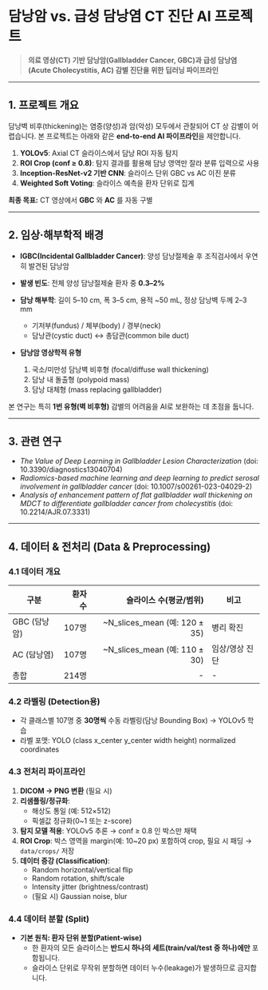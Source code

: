 # 담낭암 vs. 급성 담낭염 CT 진단 AI 프로젝트

> **의료 영상(CT) 기반 담낭암(Gallbladder Cancer, GBC)과 급성 담낭염(Acute Cholecystitis, AC) 감별 진단을 위한 딥러닝 파이프라인**   

---

## 1. 프로젝트 개요
담낭벽 비후(thickening)는 염증(양성)과 암(악성) 모두에서 관찰되어 CT 상 감별이 어렵습니다. 본 프로젝트는 아래와 같은 **end-to-end AI 파이프라인**을 제안합니다.

1. **YOLOv5**: Axial CT 슬라이스에서 담낭 ROI 자동 탐지  
2. **ROI Crop (conf ≥ 0.8)**: 탐지 결과를 활용해 담낭 영역만 잘라 분류 입력으로 사용  
3. **Inception-ResNet-v2 기반 CNN**: 슬라이스 단위 GBC vs AC 이진 분류  
4. **Weighted Soft Voting**: 슬라이스 예측을 환자 단위로 집계

**최종 목표:** CT 영상에서 **GBC** 와 **AC** 를 자동 구별

---

## 2. 임상·해부학적 배경
- **IGBC(Incidental Gallbladder Cancer)**: 양성 담낭절제술 후 조직검사에서 우연히 발견된 담낭암  
- **발생 빈도**: 전체 양성 담낭절제술 환자 중 **0.3–2%**  
- **담낭 해부학**: 길이 5–10 cm, 폭 3–5 cm, 용적 ~50 mL, 정상 담낭벽 두께 2–3 mm  
  - 기저부(fundus) / 체부(body) / 경부(neck)  
  - 담낭관(cystic duct) ↔ 총담관(common bile duct)

- **담낭암 영상학적 유형**  
  1. 국소/미만성 담낭벽 비후형 (focal/diffuse wall thickening)  
  2. 담낭 내 돌출형 (polypoid mass)  
  3. 담낭 대체형 (mass replacing gallbladder)

본 연구는 특히 **1번 유형(벽 비후형)** 감별의 어려움을 AI로 보완하는 데 초점을 둡니다.

---

## 3. 관련 연구
- *The Value of Deep Learning in Gallbladder Lesion Characterization* (doi: 10.3390/diagnostics13040704)  
- *Radiomics-based machine learning and deep learning to predict serosal involvement in gallbladder cancer* (doi: 10.1007/s00261-023-04029-2)  
- *Analysis of enhancement pattern of flat gallbladder wall thickening on MDCT to differentiate gallbladder cancer from cholecystitis* (doi: 10.2214/AJR.07.3331)

---

## 4. 데이터 & 전처리 (Data & Preprocessing)

### 4.1 데이터 개요
| 구분 | 환자 수 | 슬라이스 수(평균/범위) | 비고 |
|-----|--------:|------------------------:|------|
| GBC (담낭암) | 107명 | ~N_slices_mean (예: 120 ± 35) | 병리 확진 |
| AC  (담낭염) | 107명 | ~N_slices_mean (예: 110 ± 30) | 임상/영상 진단 |
| 총합 | 214명 | - | - | 

### 4.2 라벨링 (Detection용)
- 각 클래스별 107명 중 **30명씩** 수동 라벨링(담낭 Bounding Box) → YOLOv5 학습  
- 라벨 포맷: YOLO (class x_center y_center width height) normalized coordinates

### 4.3 전처리 파이프라인
1. **DICOM → PNG 변환** (필요 시) 
2. **리샘플링/정규화**:  
   - 해상도 통일 (예: 512×512)  
   - 픽셀값 정규화(0~1 또는 z-score)  
3. **탐지 모델 적용**: YOLOv5 추론 → conf ≥ 0.8 인 박스만 채택  
4. **ROI Crop**: 박스 영역을 margin(예: 10~20 px) 포함하여 crop, 필요 시 패딩 → `data/crops/` 저장  
5. **데이터 증강 (Classification)**:  
   - Random horizontal/vertical flip  
   - Random rotation, shift/scale  
   - Intensity jitter (brightness/contrast)  
   - (필요 시) Gaussian noise, blur

### 4.4 데이터 분할 (Split) 
- **기본 원칙: 환자 단위 분할(Patient-wise)**  
  - 한 환자의 모든 슬라이스는 **반드시 하나의 세트(train/val/test 중 하나)에만** 포함됩니다.  
  - 슬라이스 단위로 무작위 분할하면 데이터 누수(leakage)가 발생하므로 금지합니다.
 
